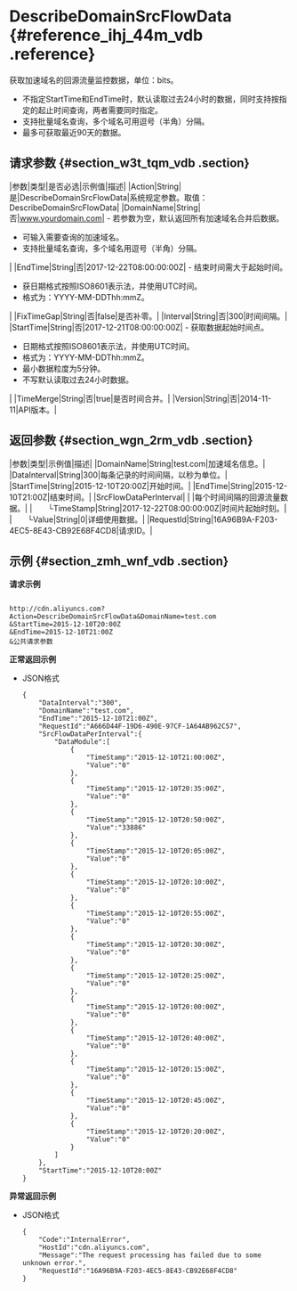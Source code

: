 # DescribeDomainSrcFlowData {#reference_ihj_44m_vdb .reference}

获取加速域名的回源流量监控数据，单位：bits。

-   不指定StartTime和EndTime时，默认读取过去24小时的数据，同时支持按指定的起止时间查询，两者需要同时指定。
-   支持批量域名查询，多个域名可用逗号（半角）分隔。
-   最多可获取最近90天的数据。

## 请求参数 {#section_w3t_tqm_vdb .section}

|参数|类型|是否必选|示例值|描述|
|Action|String|是|DescribeDomainSrcFlowData|系统规定参数。取值：DescribeDomainSrcFlowData|
|DomainName|String|否|www.yourdomain.com| -   若参数为空，默认返回所有加速域名合并后数据。
-   可输入需要查询的加速域名。
-   支持批量域名查询，多个域名用逗号（半角）分隔。

 |
|EndTime|String|否|2017-12-22T08:00:00:00Z| -   结束时间需大于起始时间。
-   获日期格式按照ISO8601表示法，并使用UTC时间。
-   格式为：YYYY-MM-DDThh:mmZ。

 |
|FixTimeGap|String|否|false|是否补零。|
|Interval|String|否|300|时间间隔。|
|StartTime|String|否|2017-12-21T08:00:00:00Z| -   获取数据起始时间点。
-   日期格式按照ISO8601表示法，并使用UTC时间。
-   格式为：YYYY-MM-DDThh:mmZ。
-   最小数据粒度为5分钟。
-   不写默认读取过去24小时数据。

 |
|TimeMerge|String|否|true|是否时间合并。|
|Version|String|否|2014-11-11|API版本。|

## 返回参数 {#section_wgn_2rm_vdb .section}

|参数|类型|示例值|描述|
|DomainName|String|test.com|加速域名信息。|
|DataInterval|String|300|每条记录的时间间隔，以秒为单位。|
|StartTime|String|2015-12-10T20:00Z|开始时间。|
|EndTime|String|2015-12-10T21:00Z|结束时间。|
|SrcFlowDataPerInterval| | |每个时间间隔的回源流量数据。|
|  └TimeStamp|String|2017-12-22T08:00:00:00Z|时间片起始时刻。|
|  └Value|String|0|详细使用数据。|
|RequestId|String|16A96B9A-F203-4EC5-8E43-CB92E68F4CD8|请求ID。|

## 示例 {#section_zmh_wnf_vdb .section}

**请求示例**

```

http://cdn.aliyuncs.com?Action=DescribeDomainSrcFlowData&DomainName=test.com
&StartTime=2015-12-10T20:00Z
&EndTime=2015-12-10T21:00Z
&公共请求参数
```

**正常返回示例**

-   JSON格式

    ```
    {
        "DataInterval":"300",
        "DomainName":"test.com",
        "EndTime":"2015-12-10T21:00Z",
        "RequestId":"A666D44F-19D6-490E-97CF-1A64AB962C57",
        "SrcFlowDataPerInterval":{
            "DataModule":[
                {
                    "TimeStamp":"2015-12-10T21:00:00Z",
                    "Value":"0"
                },
                {
                    "TimeStamp":"2015-12-10T20:35:00Z",
                    "Value":"0"
                },
                {
                    "TimeStamp":"2015-12-10T20:50:00Z",
                    "Value":"33886"
                },
                {
                    "TimeStamp":"2015-12-10T20:05:00Z",
                    "Value":"0"
                },
                {
                    "TimeStamp":"2015-12-10T20:10:00Z",
                    "Value":"0"
                },
                {
                    "TimeStamp":"2015-12-10T20:55:00Z",
                    "Value":"0"
                },
                {
                    "TimeStamp":"2015-12-10T20:30:00Z",
                    "Value":"0"
                },
                {
                    "TimeStamp":"2015-12-10T20:25:00Z",
                    "Value":"0"
                },
                {
                    "TimeStamp":"2015-12-10T20:00:00Z",
                    "Value":"0"
                },
                {
                    "TimeStamp":"2015-12-10T20:40:00Z",
                    "Value":"0"
                },
                {
                    "TimeStamp":"2015-12-10T20:15:00Z",
                    "Value":"0"
                },
                {
                    "TimeStamp":"2015-12-10T20:45:00Z",
                    "Value":"0"
                },
                {
                    "TimeStamp":"2015-12-10T20:20:00Z",
                    "Value":"0"
                }
            ]
        },
        "StartTime":"2015-12-10T20:00Z"
    }
    ```


**异常返回示例**

-   JSON格式

    ```
    {
        "Code":"InternalError",
        "HostId":"cdn.aliyuncs.com",
        "Message":"The request processing has failed due to some unknown error.",
        "RequestId":"16A96B9A-F203-4EC5-8E43-CB92E68F4CD8"
    }
    ```


